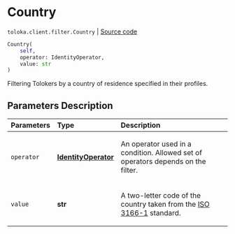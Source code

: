 # Country
`toloka.client.filter.Country` | [Source code](https://github.com/Toloka/toloka-kit/blob/v1.2.0.post1/src/client/filter.py#L271)

```python
Country(
    self,
    operator: IdentityOperator,
    value: str
)
```

Filtering Tolokers by a country of residence specified in their profiles.

## Parameters Description

| Parameters | Type | Description |
| :----------| :----| :-----------|
`operator`|**[IdentityOperator](toloka.client.primitives.operators.IdentityOperator.md)**|<p>An operator used in a condition. Allowed set of operators depends on the filter.</p>
`value`|**str**|<p>A two-letter code of the country taken from the [ISO 3166-1](https://en.wikipedia.org/wiki/ISO_3166-1_alpha-2) standard.</p>
